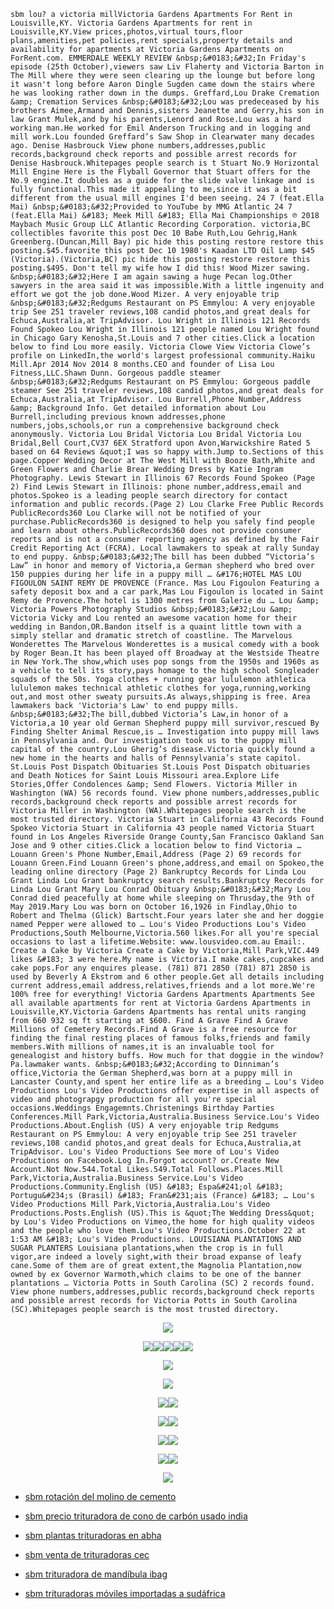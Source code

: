 
```
sbm lou? a victoria millVictoria Gardens Apartments For Rent in Louisville,KY. Victoria Gardens Apartments for rent in Louisville,KY.View prices,photos,virtual tours,floor plans,amenities,pet policies,rent specials,property details and availability for apartments at Victoria Gardens Apartments on ForRent.com. EMMERDALE WEEKLY REVIEW &nbsp;&#0183;&#32;In Friday's episode (25th October),viewers saw Liv Flaherty and Victoria Barton in The Mill where they were seen clearing up the lounge but before long it wasn't long before Aaron Dingle Sugden came down the stairs where he was looking rather down in the dumps. Greffard,Lou Drake Cremation &amp; Cremation Services &nbsp;&#0183;&#32;Lou was predeceased by his brothers Aimee,Armand and Dennis,sisters Jeanette and Gerry,his son in law Grant Mulek,and by his parents,Lenord and Rose.Lou was a hard working man.He worked for Emil Anderson Trucking and in logging and mill work.Lou founded Greffard’s Saw Shop in Clearwater many decades ago. Denise Hasbrouck View phone numbers,addresses,public records,background check reports and possible arrest records for Denise Hasbrouck.Whitepages people search is t Stuart No.9 Horizontal Mill Engine Here is the Flyball Governor that Stuart offers for the No.9 engine.It doubles as a guide for the slide valve linkage and is fully functional.This made it appealing to me,since it was a bit different from the usual mill engines I'd been seeing. 24 7 (feat.Ella Mai) &nbsp;&#0183;&#32;Provided to YouTube by MMG Atlantic 24 7 (feat.Ella Mai) &#183; Meek Mill &#183; Ella Mai Championships ℗ 2018 Maybach Music Group LLC Atlantic Recording Corporation. victoria,BC collectibles favorite this post Dec 10 Babe Ruth,Lou Gehrig,Hank Greenberg.(Duncan,Mill Bay) pic hide this posting restore restore this posting.$45.favorite this post Dec 10 1980's Kaadan LTD Oil Lamp $45 (Victoria).(Victoria,BC) pic hide this posting restore restore this posting.$495. Don't tell my wife how I did this! Wood Mizer sawing. &nbsp;&#0183;&#32;Here I am again sawing a huge Pecan log.Other sawyers in the area said it was impossible.With a little ingenuity and effort we got the job done.Wood Mizer. A very enjoyable trip &nbsp;&#0183;&#32;Redgums Restaurant on PS Emmylou: A very enjoyable trip See 251 traveler reviews,108 candid photos,and great deals for Echuca,Australia,at TripAdvisor. Lou Wright in Illinois 121 Records Found Spokeo Lou Wright in Illinois 121 people named Lou Wright found in Chicago Gary Kenosha,St.Louis and 7 other cities.Click a location below to find Lou more easily. Victoria Clowe View Victoria Clowe’s profile on LinkedIn,the world's largest professional community.Haiku Mill.Apr 2014 Nov 2014 8 months.CEO and founder of Lisa Lou Fitness,LLC.Shawn Dunn. Gorgeous paddle steamer &nbsp;&#0183;&#32;Redgums Restaurant on PS Emmylou: Gorgeous paddle steamer See 251 traveler reviews,108 candid photos,and great deals for Echuca,Australia,at TripAdvisor. Lou Burrell,Phone Number,Address &amp; Background Info. Get detailed information about Lou Burrell,including previous known addresses,phone numbers,jobs,schools,or run a comprehensive background check anonymously. Victoria Lou Bridal Victoria Lou Bridal Victoria Lou Bridal,Bell Court,CV37 6EX Stratford upon Avon,Warwickshire Rated 5 based on 64 Reviews &quot;I was so happy with.Jump to.Sections of this page.Copper Wedding Decor at The West Mill with Booze Bath,White and Green Flowers and Charlie Brear Wedding Dress by Katie Ingram Photography. Lewis Stewart in Illinois 67 Records Found Spokeo (Page 2) Find Lewis Stewart in Illinois: phone number,address,email and photos.Spokeo is a leading people search directory for contact information and public records.(Page 2) Lou Clarke Free Public Records PublicRecords360 Lou Clarke will not be notified of your purchase.PublicRecords360 is designed to help you safely find people and learn about others.PublicRecords360 does not provide consumer reports and is not a consumer reporting agency as defined by the Fair Credit Reporting Act (FCRA). Local lawmakers to speak at rally Sunday to end puppy. &nbsp;&#0183;&#32;The bill has been dubbed “Victoria’s Law” in honor and memory of Victoria,a German shepherd who bred over 150 puppies during her life in a puppy mill … &#176;HOTEL MAS LOU FIGOULON SAINT REMY DE PROVENCE (France. Mas Lou Figoulon Featuring a safety deposit box and a car park,Mas Lou Figoulon is located in Saint Remy de Provence.The hotel is 1300 metres from Galerie du … Lou &amp; Victoria Powers Photography Studios &nbsp;&#0183;&#32;Lou &amp; Victoria Vicky and Lou rented an awesome vacation home for their wedding in Bandon,OR.Bandon itself is a quaint little town with a simply stellar and dramatic stretch of coastline. The Marvelous Wonderettes The Marvelous Wonderettes is a musical comedy with a book by Roger Bean.It has been played off Broadway at the Westside Theatre in New York.The show,which uses pop songs from the 1950s and 1960s as a vehicle to tell its story,pays homage to the high school Songleader squads of the 50s. Yoga clothes + running gear lululemon athletica lululemon makes technical athletic clothes for yoga,running,working out,and most other sweaty pursuits.As always,shipping is free. Area lawmakers back 'Victoria's Law' to end puppy mills. &nbsp;&#0183;&#32;The bill,dubbed Victoria’s Law,in honor of a Victoria,a 10 year old German Shepherd puppy mill survivor,rescued By Finding Shelter Animal Rescue,is … Investigation into puppy mill laws in Pennsylvania and. Our investigation took us to the puppy mill capital of the country.Lou Gherig’s disease.Victoria quickly found a new home in the hearts and halls of Pennsylvania’s state capitol. St.Louis Post Dispatch Obituaries St.Louis Post Dispatch obituaries and Death Notices for Saint Louis Missouri area.Explore Life Stories,Offer Condolences &amp; Send Flowers. Victoria Miller in Washington (WA) 56 records found. View phone numbers,addresses,public records,background check reports and possible arrest records for Victoria Miller in Washington (WA).Whitepages people search is the most trusted directory. Victoria Stuart in California 43 Records Found Spokeo Victoria Stuart in California 43 people named Victoria Stuart found in Los Angeles Riverside Orange County,San Francisco Oakland San Jose and 9 other cities.Click a location below to find Victoria … Louann Green's Phone Number,Email,Address (Page 2) 69 records for Louann Green.Find Louann Green's phone,address,and email on Spokeo,the leading online directory (Page 2) Bankruptcy Records for Linda Lou Grant Linda Lou Grant bankruptcy search results.Bankruptcy Records for Linda Lou Grant Mary Lou Conrad Obituary &nbsp;&#0183;&#32;Mary Lou Conrad died peacefully at home while sleeping on Thrusday,the 9th of May 2019.Mary Lou was born on October 16,1926 in Findlay,Ohio to Robert and Thelma (Glick) Bartscht.Four years later she and her doggie named Pepper were allowed to … Lou's Video Productions Lou's Video Productions,South Melbourne,Victoria.560 likes.For all you're special occasions to last a lifetime.Website: www.lousvideo.com.au Email:. Create a Cake by Victoria Create a Cake by Victoria,Mill Park,VIC.449 likes &#183; 3 were here.My name is Victoria.I make cakes,cupcakes and cake pops.For any enquires please. (781) 871 2850 (781) 871 2850 is used by Beverly A Ekstrom and 6 other people.Get all details including current address,email address,relatives,friends and a lot more.We're 100% free for everything! Victoria Gardens Apartments Apartments See all available apartments for rent at Victoria Gardens Apartments in Louisville,KY.Victoria Gardens Apartments has rental units ranging from 660 932 sq ft starting at $600. Find A Grave Find A Grave Millions of Cemetery Records.Find A Grave is a free resource for finding the final resting places of famous folks,friends and family members.With millions of names,it is an invaluable tool for genealogist and history buffs. How much for that doggie in the window? Pa.lawmaker wants. &nbsp;&#0183;&#32;According to Dinniman’s office,Victoria the German Shepherd,was born at a puppy mill in Lancaster County,and spent her entire life as a breeding … Lou's Video Productions Lou's Video Productions offer expertise in all aspects of video and photograpgy production for all you're special occasions.Weddings Engagemnts.Christenings Birthday Parties Conferences.Mill Park,Victoria,Australia.Business Service.Lou's Video Productions.About.English (US) A very enjoyable trip Redgums Restaurant on PS Emmylou: A very enjoyable trip See 251 traveler reviews,108 candid photos,and great deals for Echuca,Australia,at TripAdvisor. Lou's Video Productions See more of Lou's Video Productions on Facebook.Log In.Forgot account? or.Create New Account.Not Now.544.Total Likes.549.Total Follows.Places.Mill Park,Victoria,Australia.Business Service.Lou's Video Productions.Community.English (US) &#183; Espa&#241;ol &#183; Portugu&#234;s (Brasil) &#183; Fran&#231;ais (France) &#183; … Lou's Video Productions Mill Park,Victoria,Australia.Lou's Video Productions.Posts.English (US).This is &quot;The Wedding Dress&quot; by Lou's Video Productions on Vimeo,the home for high quality videos and the people who love them.Lou's Video Productions.October 22 at 1:53 AM &#183; Lou's Video Productions. LOUISIANA PLANTATIONS AND SUGAR PLANTERS Louisiana plantations,when the crop is in full vigor,are indeed a lovely sight,with their broad expanse of leafy cane.Some of them are of great extent,the Magnolia Plantation,now owned by ex Governor Warmoth,which claims to be one of the banner plantations … Victoria Potts in South Carolina (SC) 2 records found. View phone numbers,addresses,public records,background check reports and possible arrest records for Victoria Potts in South Carolina (SC).Whitepages people search is the most trusted directory. 
```

<div align="center">

<a href="https://es-crusher.shibang-china.com/github&k=sbm+lou%3F+a+victoria+mill"><img src="https://static.shibang-china.com/es/crusher/logo.jpg"></a>

<a href="https://es-crusher.shibang-china.com/github&k=sbm+lou%3F+a+victoria+mill"><img src="https://static.shibang-china.com/es/crusher/index.jpg"></a><a href="https://es-crusher.shibang-china.com/material.htmlgithub&k=sbm+lou%3F+a+victoria+mill"><img src="https://static.shibang-china.com/es/crusher/material.jpg"></a><a href="https://es-crusher.shibang-china.com/application.htmlgithub&k=sbm+lou%3F+a+victoria+mill"><img src="https://static.shibang-china.com/es/crusher/application.jpg"></a><a href="https://es-crusher.shibang-china.com/aboutus.htmlgithub&k=sbm+lou%3F+a+victoria+mill"><img src="https://static.shibang-china.com/es/crusher/aboutus.jpg"></a><a href="https://es-crusher.shibang-china.com/contact.htmlgithub&k=sbm+lou%3F+a+victoria+mill"><img src="https://static.shibang-china.com/es/crusher/contact.jpg"></a>

<a href="https://es-crusher.shibang-china.com/github&k=sbm+lou%3F+a+victoria+mill"><img src="https://static.shibang-china.com/es/crusher/banner.jpg"></a>

<a href="https://swt.shibang-china.com/github&k=sbm+lou%3F+a+victoria+mill"><img src="https://static.shibang-china.com/es/crusher/text.jpg"></a>

<a href="https://swt.shibang-china.com/github&k=sbm+lou%3F+a+victoria+mill"><img src="https://static.shibang-china.com/es/crusher/chat.jpg"></a><a href="https://es-crusher.shibang-china.com/contact.htmlgithub&k=sbm+lou%3F+a+victoria+mill"><img src="https://static.shibang-china.com/es/crusher/message.jpg"></a>

<a href="https://es-crusher.shibang-china.com/products/pe.htmlgithub&k=sbm+lou%3F+a+victoria+mill"><img src="https://static.shibang-china.com/es/crusher/pe.jpg"></a><a href="https://es-crusher.shibang-china.com/products/pf.htmlgithub&k=sbm+lou%3F+a+victoria+mill"><img src="https://static.shibang-china.com/es/crusher/pf.jpg"></a>

<a href="https://es-crusher.shibang-china.com/products/hpt.htmlgithub&k=sbm+lou%3F+a+victoria+mill"><img src="https://static.shibang-china.com/es/crusher/hpt.jpg"></a><a href="https://es-crusher.shibang-china.com/products/vsi.htmlgithub&k=sbm+lou%3F+a+victoria+mill"><img src="https://static.shibang-china.com/es/crusher/vsi.jpg"></a>

<a href="https://es-crusher.shibang-china.com/products/klv.htmlgithub&k=sbm+lou%3F+a+victoria+mill"><img src="https://static.shibang-china.com/es/crusher/klv.jpg"></a><a href="https://es-crusher.shibang-china.com/products/portable.htmlgithub&k=sbm+lou%3F+a+victoria+mill"><img src="https://static.shibang-china.com/es/crusher/portable.jpg"></a>

<a href="https://swt.shibang-china.com/github&k=sbm+lou%3F+a+victoria+mill"><img src="https://static.shibang-china.com/es/crusher/case.jpg"></a>

</div>


* [sbm rotación del molino de cemento](sbm%20rotaci%C3%B3n%20del%20molino%20de%20cemento.md)

* [sbm precio trituradora de cono de carbón usado india](sbm%20precio%20trituradora%20de%20cono%20de%20carb%C3%B3n%20usado%20india.md)

* [sbm plantas trituradoras en abha](sbm%20plantas%20trituradoras%20en%20abha.md)

* [sbm venta de trituradoras cec](sbm%20venta%20de%20trituradoras%20cec.md)

* [sbm trituradora de mandíbula ibag](sbm%20trituradora%20de%20mand%C3%ADbula%20ibag.md)

* [sbm trituradoras móviles importadas a sudáfrica](sbm%20trituradoras%20m%C3%B3viles%20importadas%20a%20sud%C3%A1frica.md)
